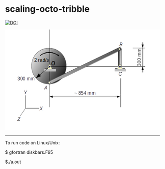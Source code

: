 scaling-octo-tribble
====================

[![DOI](https://zenodo.org/badge/4183/lfle/scaling-octo-tribble.svg)](https://zenodo.org/badge/latestdoi/4183/lfle/scaling-octo-tribble)

![alt text](images/mecanismoArticulado.png "The Full Turn Geometry")

***

To run code on Linux/Unix:

$ gfortran diskbars.F95

$./a.out
